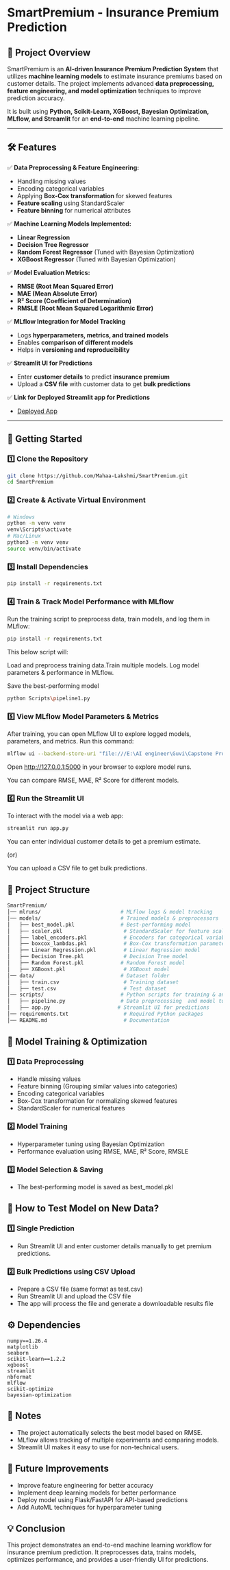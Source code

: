 # **SmartPremium - Insurance Premium Prediction**  

## **📌 Project Overview**
SmartPremium is an **AI-driven Insurance Premium Prediction System** that utilizes **machine learning models** to estimate insurance premiums based on customer details. The project implements advanced **data preprocessing, feature engineering, and model optimization** techniques to improve prediction accuracy.  

It is built using **Python, Scikit-Learn, XGBoost, Bayesian Optimization, MLflow, and Streamlit** for an **end-to-end** machine learning pipeline.  

---

## **🛠 Features**
✅ **Data Preprocessing & Feature Engineering:**  
- Handling missing values  
- Encoding categorical variables  
- Applying **Box-Cox transformation** for skewed features  
- **Feature scaling** using StandardScaler  
- **Feature binning** for numerical attributes  

✅ **Machine Learning Models Implemented:**  
- **Linear Regression**  
- **Decision Tree Regressor**  
- **Random Forest Regressor** (Tuned with Bayesian Optimization)  
- **XGBoost Regressor** (Tuned with Bayesian Optimization)  

✅ **Model Evaluation Metrics:**  
- **RMSE (Root Mean Squared Error)**  
- **MAE (Mean Absolute Error)**  
- **R² Score (Coefficient of Determination)**  
- **RMSLE (Root Mean Squared Logarithmic Error)**  

✅ **MLflow Integration for Model Tracking**  
- Logs **hyperparameters, metrics, and trained models**  
- Enables **comparison of different models**  
- Helps in **versioning and reproducibility**  

✅ **Streamlit UI for Predictions**  
- Enter **customer details** to predict **insurance premium**  
- Upload a **CSV file** with customer data to get **bulk predictions**  

✅ **Link for Deployed Streamlit app for Predictions** 

- [Deployed App](https://mahaalakshmi-smartpremium.streamlit.app/ "Visit Smart Premium App")

---

## **🚀 Getting Started**
### **1️⃣ Clone the Repository**
```bash
git clone https://github.com/Mahaa-Lakshmi/SmartPremium.git
cd SmartPremium
```

### **2️⃣ Create & Activate Virtual Environment**
```bash
# Windows
python -m venv venv
venv\Scripts\activate
# Mac/Linux
python3 -m venv venv
source venv/bin/activate
```
### **3️⃣ Install Dependencies**
```bash
pip install -r requirements.txt
```
### **4️⃣ Train & Track Model Performance with MLflow**
Run the training script to preprocess data, train models, and log them in MLflow:
```bash
pip install -r requirements.txt
```
This below script will:

Load and preprocess training data.Train multiple models. Log model parameters & performance in MLflow.

Save the best-performing model
```bash
python Scripts\pipeline1.py
```

### **5️⃣ View MLflow Model Parameters & Metrics**
After training, you can open MLflow UI to explore logged models, parameters, and metrics. Run this command:
```bash
mlflow ui --backend-store-uri "file:///E:\AI engineer\Guvi\Capstone Projects\Project3\fresh_clone\SmartPremium\mlruns\kaggle\temp\mlruns"
```
Open http://127.0.0.1:5000 in your browser to explore model runs.

You can compare RMSE, MAE, R² Score for different models.

### **6️⃣ Run the Streamlit UI**
To interact with the model via a web app:
```bash
streamlit run app.py
```
You can enter individual customer details to get a premium estimate.

(or)

You can upload a CSV file to get bulk predictions.

## **📂 Project Structure**
```graphql
SmartPremium/
│── mlruns/                          # MLflow logs & model tracking
│── models/                          # Trained models & preprocessors
│   ├── best_model.pkl               # Best-performing model
│   ├── scaler.pkl                    # StandardScaler for feature scaling
│   ├── label_encoders.pkl            # Encoders for categorical variables
│   ├── boxcox_lambdas.pkl            # Box-Cox transformation parameters
│   ├── Linear Regression.pkl         # Linear Regression model 
│   ├── Decision Tree.pkl             # Decision Tree model
│   ├── Random Forest.pkl            # Random Forest model
│   ├── XGBoost.pkl                   # XGBoost model
│── data/                            # Dataset folder
│   ├── train.csv                     # Training dataset
│   ├── test.csv                      # Test dataset
│── scripts/                         # Python scripts for training & analysis
│   ├── pipeline.py                  # Data preprocessing  and model tuning and buildingfunctions
│   ├── app.py                      # Streamlit UI for predictions
│── requirements.txt                  # Required Python packages
│── README.md                         # Documentation
```
## **📌 Model Training & Optimization**
### **1️⃣ Data Preprocessing**
- Handle missing values
- Feature binning (Grouping similar values into categories)
- Encoding categorical variables
- Box-Cox transformation for normalizing skewed features
- StandardScaler for numerical features

### **2️⃣ Model Training**
- Hyperparameter tuning using Bayesian Optimization
- Performance evaluation using RMSE, MAE, R² Score, RMSLE

### **3️⃣ Model Selection & Saving**
- The best-performing model is saved as best_model.pkl

## **📌 How to Test Model on New Data?**
### **1️⃣ Single Prediction**
- Run Streamlit UI and enter customer details manually to get premium predictions.

### **2️⃣ Bulk Predictions using CSV Upload**
- Prepare a CSV file (same format as test.csv)
- Run Streamlit UI and upload the CSV file
- The app will process the file and generate a downloadable results file

## **⚙️ Dependencies**
```pandas 
numpy==1.26.4
matplotlib 
seaborn 
scikit-learn==1.2.2
xgboost  
streamlit
nbformat
mlflow
scikit-optimize 
bayesian-optimization
```

## **🔹 Notes**
- The project automatically selects the best model based on RMSE.
- MLflow allows tracking of multiple experiments and comparing models.
- Streamlit UI makes it easy to use for non-technical users.

## **📌 Future Improvements**
- Improve feature engineering for better accuracy
- Implement deep learning models for better performance
- Deploy model using Flask/FastAPI for API-based predictions
- Add AutoML techniques for hyperparameter tuning

## **💡 Conclusion**
This project demonstrates an end-to-end machine learning workflow for insurance premium prediction. It preprocesses data, trains models, optimizes performance, and provides a user-friendly UI for predictions.